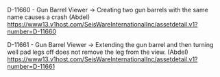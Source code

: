 D-11660 - Gun Barrel Viewer -> Creating two gun barrels with the same name causes a crash (Abdel) https://www13.v1host.com/SeisWareInternationalInc/assetdetail.v1?number=D-11660

D-11661 - Gun Barrel Viewer -> Extending the gun barrel and then turning well pad legs off does not remove the leg from the view. (Abdel) https://www13.v1host.com/SeisWareInternationalInc/assetdetail.v1?number=D-11661